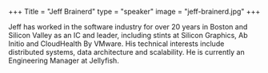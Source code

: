 +++
Title = "Jeff Brainerd"
type = "speaker"
image = "jeff-brainerd.jpg"
+++

Jeff has worked in the software industry for over 20 years in Boston and Silicon Valley as an IC and leader, including stints at Silicon Graphics, Ab Initio and CloudHealth By VMware.  His technical interests include distributed systems, data architecture and scalability. He is currently an Engineering Manager at Jellyfish.
